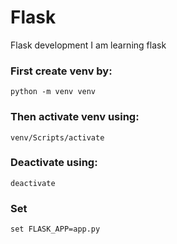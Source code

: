 # Flask
Flask development
I am learning flask

### First create venv by:
    python -m venv venv
### Then activate venv using:
    venv/Scripts/activate
### Deactivate using:
    deactivate
### Set
    set FLASK_APP=app.py
